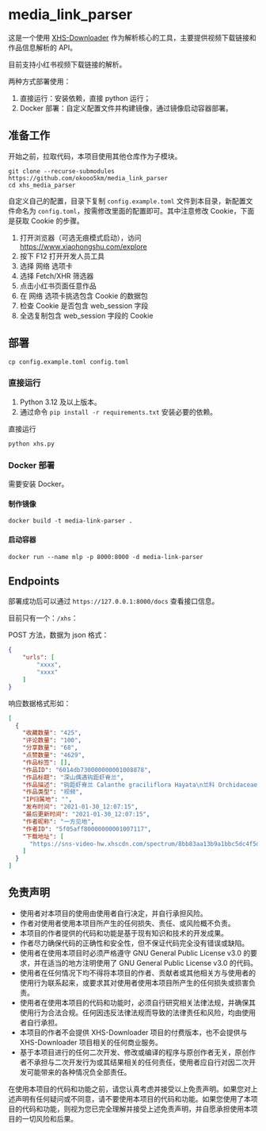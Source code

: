 # media_link_parser

这是一个使用 [XHS-Downloader](https://github.com/JoeanAmier/XHS-Downloader.git) 作为解析核心的工具，主要提供视频下载链接和作品信息解析的 API。

目前支持小红书视频下载链接的解析。

两种方式部署使用：

1. 直接运行：安装依赖，直接 python 运行；
2. Docker 部署：自定义配置文件并构建镜像，通过镜像启动容器部署。

## 准备工作

开始之前，拉取代码，本项目使用其他仓库作为子模块。

```shell
git clone --recurse-submodules https://github.com/okooo5km/media_link_parser
cd xhs_media_parser
```

自定义自己的配置，目录下复制 `config.example.toml` 文件到本目录，新配置文件命名为 `config.toml`，按需修改里面的配置即可。其中注意修改 Cookie，下面是获取 Cookie 的步骤。

1. 打开浏览器（可选无痕模式启动），访问 <https://www.xiaohongshu.com/explore>
2. 按下 F12 打开开发人员工具
3. 选择 网络 选项卡
4. 选择 Fetch/XHR 筛选器
5. 点击小红书页面任意作品
6. 在 网络 选项卡挑选包含 Cookie 的数据包
7. 检查 Cookie 是否包含 web_session 字段
8. 全选复制包含 web_session 字段的 Cookie

## 部署

```shell
cp config.example.toml config.toml
```

### 直接运行

1. Python 3.12 及以上版本。
2. 通过命令 `pip install -r requirements.txt` 安装必要的依赖。

直接运行

```shell
python xhs.py
```

### Docker 部署

需要安装 Docker。

#### 制作镜像

```shell
docker build -t media-link-parser .
```

#### 启动容器

```shell
docker run --name mlp -p 8000:8000 -d media-link-parser
```

## Endpoints

部署成功后可以通过 `https://127.0.0.1:8000/docs` 查看接口信息。

目前只有一个：`/xhs`：

POST 方法，数据为 json 格式：

```json
{
    "urls": [
        "xxxx",
        "xxxx"
    ]
}
```

响应数据格式形如：

```json
[
  {
    "收藏数量": "425",
    "评论数量": "100",
    "分享数量": "68",
    "点赞数量": "4629",
    "作品标签": [],
    "作品ID": "6014db730000000001008878",
    "作品标题": "深山偶遇钩距虾脊兰",
    "作品描述": "钩距虾脊兰 Calanthe graciliflora Hayata\n兰科 Orchidaceae\n虾脊兰属 Calanthe",
    "作品类型": "视频",
    "IP归属地": "",
    "发布时间": "2021-01-30_12:07:15",
    "最后更新时间": "2021-01-30_12:07:15",
    "作者昵称": "一方见地",
    "作者ID": "5f05aff80000000001007117",
    "下载地址": [
      "https://sns-video-hw.xhscdn.com/spectrum/8bb83aa13b9a1bbc5dc4f5d93d55c2509cab63eb"
    ]
  }
]
```

## 免责声明

- 使用者对本项目的使用由使用者自行决定，并自行承担风险。
- 作者对使用者使用本项目所产生的任何损失、责任、或风险概不负责。
- 本项目的作者提供的代码和功能是基于现有知识和技术的开发成果。
- 作者尽力确保代码的正确性和安全性，但不保证代码完全没有错误或缺陷。
- 使用者在使用本项目时必须严格遵守 GNU General Public License v3.0 的要求，并在适当的地方注明使用了 GNU General Public License v3.0 的代码。
- 使用者在任何情况下均不得将本项目的作者、贡献者或其他相关方与使用者的使用行为联系起来，或要求其对使用者使用本项目所产生的任何损失或损害负责。
- 使用者在使用本项目的代码和功能时，必须自行研究相关法律法规，并确保其使用行为合法合规。任何因违反法律法规而导致的法律责任和风险，均由使用者自行承担。
- 本项目的作者不会提供 XHS-Downloader 项目的付费版本，也不会提供与 XHS-Downloader 项目相关的任何商业服务。
- 基于本项目进行的任何二次开发、修改或编译的程序与原创作者无关，原创作者不承担与二次开发行为或其结果相关的任何责任，使用者应自行对因二次开发可能带来的各种情况负全部责任。

在使用本项目的代码和功能之前，请您认真考虑并接受以上免责声明。如果您对上述声明有任何疑问或不同意，请不要使用本项目的代码和功能。如果您使用了本项目的代码和功能，则视为您已完全理解并接受上述免责声明，并自愿承担使用本项目的一切风险和后果。
